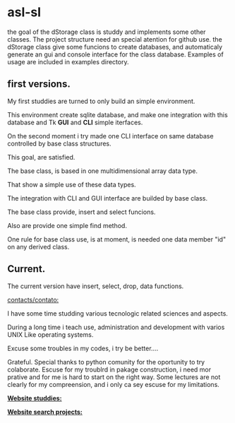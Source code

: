 # asl-sl
the goal of the dStorage class is studdy and implements some other classes.
The project structure need an special atention for github use.
the dStorage class give some funcions to create databases, and automaticaly
generate an gui and console interface for the class database.
Examples of usage are included in examples directory.

## first versions.

My first studdies are turned to only build an simple environment.

This environment create sqlite database, and make one integration with this database and Tk **GUI** and __CLI__ simple iterfaces.

On the second moment i try made one CLI interface on same database controlled by base class structures.

This goal, are satisfied.

The base class, is based in one multidimensional array data type.

That show a simple use of these data types.

The integration with CLI and GUI interface are builded by base class.

The base class provide, insert and select funcions.

Also are provide one simple find method.

One rule for base class use, is at moment, is needed one data member "id" on any derived class.

## Current.

The current version have insert, select, drop, data functions.

[contacts/contato:](mailto:feraleomg@gmail.com)

I have some time studding various tecnologic related sciences and aspects.

During a long time i teach use, administration and development with varios UNIX Like operating systems.

Excuse some troubles in my codes, i try be better....

Grateful.
Special thanks to python comunity for the oportunity to try colaborate.
Escuse for my troublrd in pakage construction, i need mor prative and for me is hard to start on the right way. Some lectures are not clearly for my compreension, and i only ca sey escuse for my limitations.


[**Website studdies:**](http://www.asl-sl.com.br)


[**Website search projects:**](http://magicbyte.tec.br)


